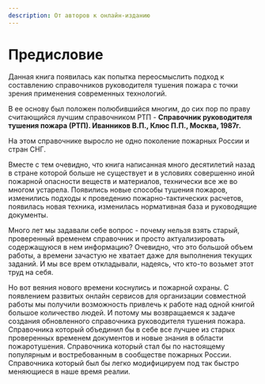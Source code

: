 ```yaml
---
description: От авторов к онлайн-изданию
---
```


# Предисловие

Данная книга появилась как попытка переосмыслить подход к составлению справочников руководителя тушения  пожара с точки зрения применения современных технологий.

В ее основу был положен полюбившийся многим, до сих пор по праву считающийся лучшим справочником РТП  - **Справочник руководителя тушения пожара \(РТП\). Иванников В.П., Клюс П.П., Москва, 1987г.**

На этом справочнике выросло не одно поколение пожарных России и стран СНГ. 

Вместе с тем очевидно, что книга написанная много десятилетий назад в стране которой больше не существует и в условиях совершенно иной пожарной опасности веществ и материалов, технически все же во многом устарела. Появились новые способы тушения пожаров, изменились подходы к проведению пожарно-тактических расчетов, появилась новая техника, изменилась нормативная база и руководящие документы. 

Много лет мы задавали себе вопрос - почему нельзя взять старый, проверенный временем справочник и просто актуализировать содержащуюся в нем информацию? Очевидно, что это большой объем работы, а времени зачастую не хватает даже для выполнения текущих заданий. И мы все врем откладывали, надеясь, что кто-то возьмет этот труд на себя.

Но вот веяния нового времени коснулись и пожарной охраны. С появлением развитых онлайн сервисов для организации совместной работы мы получили возможность привлечь к работе над одной книгой большое количество людей. И потому мы возвращаемся к задаче создания обновленного справочника руководителя тушения пожара. Справочника который объединил бы в себе все лучшее из старых проверенных временем документов и новые знания в области пожаротушения. Справочника который стал бы по настоящему популярным и востребованным в сообществе пожарных России. Справочника который был бы легко модифицируем под так быстро меняющиеся в наше время реалии.

